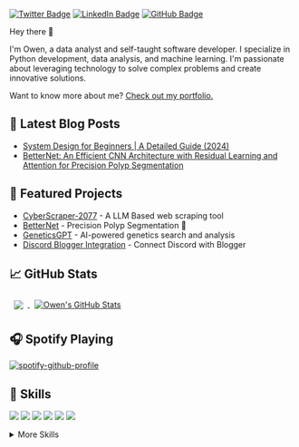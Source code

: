 [![Twitter Badge](https://img.shields.io/badge/Twitter-Profile-informational?style=flat&logo=twitter&logoColor=white&color=1CA2F1)](https://twitter.com/owensingh_)
[![LinkedIn Badge](https://img.shields.io/badge/LinkedIn-Profile-informational?style=flat&logo=linkedin&logoColor=white&color=0D76A8)](https://www.linkedin.com/in/imowensingh/)
[![GitHub Badge](https://img.shields.io/badge/GitHub-Profile-informational?style=flat&logo=github&logoColor=white&color=black)](https://github.com/itsOwen)

Hey there 👋

I'm Owen, a data analyst and self-taught software developer. I specialize in Python development, data analysis, and machine learning. I'm passionate about leveraging technology to solve complex problems and create innovative solutions.

Want to know more about me? [Check out my portfolio.](https://owensingh.com/)

## 📝 Latest Blog Posts

<!-- BLOG-POST-LIST:START -->
- [System Design for Beginners | A Detailed Guide (2024)](https://www.owensingh.com/blog/system-design-for-beginners/)
- [BetterNet: An Efficient CNN Architecture with Residual Learning and Attention for Precision Polyp Segmentation](https://arxiv.org/abs/2405.04288)
<!-- BLOG-POST-LIST:END -->

## 📌 Featured Projects

- [CyberScraper-2077](https://github.com/itsOwen/CyberScraper-2077) - A LLM Based web scraping tool
- [BetterNet](https://github.com/itsOwen/BetterNet) - Precision Polyp Segmentation 🚀
- [GeneticsGPT](https://github.com/itsOwen/GeneticsGPT) - AI-powered genetics search and analysis
- [Discord Blogger Integration](https://github.com/itsOwen/discord-blogger-integration) - Connect Discord with Blogger
  
## &#x1f4c8; GitHub Stats

<a href="https://github.com/itsOwen">
  <img align="center" style="margin:0.5rem" src="https://github-readme-stats.vercel.app/api/top-langs/?username=itsOwen&hide=html,css&title_color=ffffff&text_color=c9cacc&icon_color=4AB197&bg_color=1A2B34" />
</a>

<a href="https://github.com/itsOwen">
  <img align="center" style="margin:0.5rem" src="https://github-readme-stats.vercel.app/api?username=itsOwen&show_icons=true&line_height=27&count_private=true&title_color=ffffff&text_color=c9cacc&icon_color=4AB097&bg_color=1A2B34" alt="Owen's GitHub Stats" />
</a>

<br>

## 🎧 Spotify Playing
[![spotify-github-profile](https://spotify-github-profile.kittinanx.com/api/view?uid=7wk4smdx2irfd1jgib6w4p9eo&cover_image=true&theme=natemoo-re&show_offline=false&background_color=121212&interchange=false&bar_color=53b14f&bar_color_cover=true)](https://spotify-github-profile.kittinanx.com/api/view?uid=7wk4smdx2irfd1jgib6w4p9eo&redirect=true)

## 💼 Skills

![](https://img.shields.io/badge/Code-Python-informational?style=flat&logo=python&logoColor=white&color=4AB197)
![](https://img.shields.io/badge/Code-JavaScript-informational?style=flat&logo=JavaScript&logoColor=white&color=4AB197)
![](https://img.shields.io/badge/Code-React-informational?style=flat&logo=react&logoColor=white&color=4AB197)
![](https://img.shields.io/badge/Code-NodeJS-informational?style=flat&logo=Node.js&logoColor=white&color=4AB197)
![](https://img.shields.io/badge/Code-MongoDB-informational?style=flat&logo=MongoDB&logoColor=white&color=4AB197)
![](https://img.shields.io/badge/Code-MySQL-informational?style=flat&logo=MySQL&logoColor=white&color=4AB197)

<details>
<summary>More Skills</summary>

![](https://img.shields.io/badge/Style-CSS-informational?style=flat&logo=css3&logoColor=white&color=4AB197)
![](https://img.shields.io/badge/Style-Sass-informational?style=flat&logo=Sass&logoColor=white&color=4AB197)

![](https://img.shields.io/badge/Tools-Docker-informational?style=flat&logo=docker&logoColor=white&color=4AB197)
![](https://img.shields.io/badge/Tools-NGINX-informational?style=flat&logo=nginx&logoColor=white&color=4AB197)
![](https://img.shields.io/badge/Tools-Netlify-informational?style=flat&logo=netlify&logoColor=white&color=4AB197)
![](https://img.shields.io/badge/Tools-Actions-informational?style=flat&logo=github-actions&logoColor=white&color=4AB197)
![](https://img.shields.io/badge/Tools-NPM-informational?style=flat&logo=npm&logoColor=white&color=4AB197)
![](https://img.shields.io/badge/Tools-Postman-informational?style=flat&logo=Postman&logoColor=white&color=4AB197)
![](https://img.shields.io/badge/Tools-GitHub-informational?style=flat&logo=GitHub&logoColor=white&color=4AB197)
![](https://img.shields.io/badge/Tools-GitLab-informational?style=flat&logo=GitLab&logoColor=white&color=4AB197)

</details>
